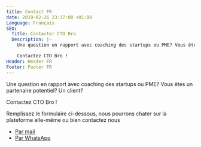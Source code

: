 ```yaml
---
title: Contact FR
date: 2019-02-26 23:37:00 +01:00
Language: Français
SEO:
  Title: Contacter CTO Bro
  Description: |-
    Une question en rapport avec coaching des startups ou PME? Vous êtes un partenaire potentiel? Un client?

    Contactez CTO Bro !
Header: Header FR
Footer: Footer FR
---
```


Une question en rapport avec coaching des startups ou PME? Vous êtes un partenaire potentiel? Un client?

Contactez CTO Bro !

Remplissez le formulaire ci-dessous, nous pourrons chater sur la plateforme elle-même ou bien contactez nous

* [Par mail](mailto:founders@cto-bro.com)
* [Par WhatsApp](tel:+33676683806)

